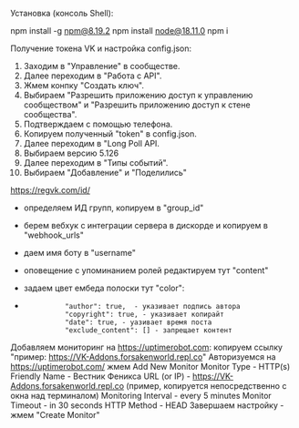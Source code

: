 Установка (консоль Shell):

npm install -g npm@8.19.2
npm install node@18.11.0
npm i

Получение токена VK и настройка config.json: 
1. Заходим в "Управление" в сообществе.
2. Далее переходим в "Работа с API".
3. Жмем конпку "Создать ключ".
4. Выбираем "Разрешить приложению доступ к управлению сообществом" и "Разрешить приложению доступ к стене сообщества".
5. Подтверждаем с помощью телефона.
6. Копируем полученный "token" в config.json.
7. Далее переходим в "Long Poll API.
8. Выбираем версию 5.126
9. Далее переходим в "Типы событий".
10. Выбираем "Добавление" и "Поделились"

https://regvk.com/id/
- определяем ИД групп, копируем в "group_id"

- берем вебхук с интеграции сервера в дискорде и копируем в "webhook_urls"

- даем имя боту в "username"

- оповещение с упоминанием ролей редактируем тут "content"

- задаем цвет ембеда полоски тут "color":

-				"author": true,  - указивает подпись автора
				"copyright": true, - указивает копирайт
				"date": true, - уазивает время поста
				"exclude_content": [] - запрещает контент

Добавляем мониторинг на https://uptimerobot.com:
копируем ссылку "пример: https://VK-Addons.forsakenworld.repl.co"
Авторизуемся на https://uptimerobot.com/
жмем Add New Monitor
Monitor Type - HTTP(s)
Friendly Name - Вестник Феникса
URL (or IP) - https://VK-Addons.forsakenworld.repl.co (пример, копируется непосредственно с окна над терминалом)
Monitoring Interval - every 5 minutes
Monitor Timeout - in 30 seconds
HTTP Method - HEAD
Завершаем настройку - жмем "Create Monitor"
